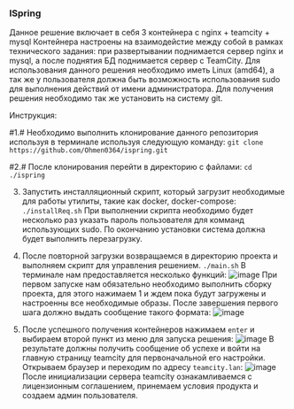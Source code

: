 ### ISpring
  Данное решение включает в себя 3 контейнера с nginx + teamcity + mysql
Контейнера настроены на взаимодейстие между собой в рамках технического задания: при развертывании поднимается сервер nginx и mysql, а после поднятия БД поднимается сервер с TeamCity. Для использования данного решения необходимо иметь Linux (amd64), а так же у пользователя должна быть возможность использования sudo для выполнения действий от имени администратора. Для получения решения необходимо так же установить на систему git.

Инструкция:

#1.# Необходимо выполнить клонирование данного репозитория используя в терминале используя следующую команду:
```git clone https://github.com/Ohmen0364/ispring.git```

#2.# После клонирования перейти в директорию с файлами:
```cd ./ispring```

3. Запустить инсталляционный скрипт, который загрузит необходимые для работы утилиты, такие как docker, docker-compose:
```./installReq.sh```
  При выполнении скрипта необходимо будет несколько раз указать пароль пользователя для комманд использующих sudo. По окончанию установки система должна будет выполнить перезагрузку.

4. После повторной загрузки возвращаемся в директорию проекта и выполняем скрипт для управления решением.
```./main.sh```
  В терминале нам предоставляется несколько функций:
![image](https://user-images.githubusercontent.com/88158708/127620683-57938476-d04e-49c1-b2ba-6ed94d253b40.png)
  При первом запуске нам обязательно необходимо выполнить сборку проекта, для этого нажимаем 1 и ждем пока будут загружены и настроенны все необходимые образы.
После завершения первого шага должно выдать сообщение такого формата:
![image](https://user-images.githubusercontent.com/88158708/127622379-5f7583a5-a298-49d6-9d1c-200b3cae17e0.png)
5. После успешного получения контейнеров нажимаем `enter` и выбираем второй пункт из меню для запуска решения:
![image](https://user-images.githubusercontent.com/88158708/127622628-a264fd2e-d5b8-472a-a742-94216b1fa9e4.png)
  В результате должны получить сообщение об успехе и войти на главную страницу teamcity для первоначальной его настройки. Открываем браузер и переходим по адресу `teamcity.lan`:
  ![image](https://user-images.githubusercontent.com/88158708/127622942-918406d6-ffe5-4cc5-b18c-127912ecb901.png)
После инициализации сервера teamcity ознакамливаемся с лицензионным соглашением, принемаем условия продукта и создаем админ пользователя.
